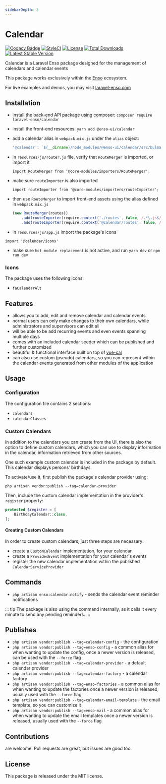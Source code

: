 ```yaml
---
sidebarDepth: 3
---
```


# Calendar

[![Codacy Badge](https://api.codacy.com/project/badge/Grade/7c8421322ab94fc2a612bcf56bc0f294)](https://www.codacy.com/app/laravel-enso/calendar?utm_source=github.com&amp;utm_medium=referral&amp;utm_content=laravel-enso/calendar&amp;utm_campaign=Badge_Grade)
[![StyleCI](https://github.styleci.io/repos/194647672/shield?branch=master)](https://github.styleci.io/repos/194647672)
[![License](https://poser.pugx.org/laravel-enso/calendar/license)](https://packagist.org/packages/laravel-enso/calendar)
[![Total Downloads](https://poser.pugx.org/laravel-enso/calendar/downloads)](https://packagist.org/packages/laravel-enso/calendar)
[![Latest Stable Version](https://poser.pugx.org/laravel-enso/calendar/version)](https://packagist.org/packages/laravel-enso/calendar)

Calendar is a Laravel Enso package designed for the management of 
calendars and calendar events

This package works exclusively within the [Enso](https://github.com/laravel-enso/Enso) ecosystem.

For live examples and demos, you may visit [laravel-enso.com](https://www.laravel-enso.com)

## Installation

* install the back-end API package using composer: `composer require laravel-enso/calendar`
* install the front-end resources: `yarn add @enso-ui/calendar`
* add a calendar alias in `webpack.mix.js` under the `alias` object:
    ```js
    '@calendar': `${__dirname}/node_modules/@enso-ui/calendar/src/bulma`,
    ``` 
* in `resources/js/router.js` file, verify that `RouteMerger` is imported, or import it

    `import RouteMerger from '@core-modules/importers/RouteMerger';`

* make sure `routeImporter` is also imported

    `import routeImporter from '@core-modules/importers/routeImporter';`

* then use `RouteMerger` to import front-end assets 
using the alias defined in `webpack.mix.js`

    ```js
    (new RouteMerger(routes))
        .add(routeImporter(require.context('./routes', false, /.*\.js$/)))
        .add(routeImporter(require.context('@calendar/routes', false, /.*\.js$/)));
    ```

* in `resources/js/app.js` import the package's icons

`import '@calendar/icons'`

* make sure `hot module replacement` is not active, and run `yarn dev` or `npm run dev`

### Icons
The package uses the following icons:
* `faCalendarAlt`

## Features
- allows you to add, edit and remove calendar and calendar events
- normal users can only make changes to their own calendars,
while administrators and supervisors can edit all
- will be able to be add recurring events and even events spanning multiple days 
- comes with an included calendar seeder which can be published and further customized
- beautiful & functional interface built on top of [vue-cal](https://antoniandre.github.io/vue-cal/)
- can also use custom (pseudo) calendars, so you can represent within the calendar
events generated from other modules of the application 

## Usage

### Configuration
The configuration file contains 2 sections:
- `calendars`
- `calendarClasses`

### Custom Calendars
In addition to the calendars you can create from the UI, there is also the option to define 
custom calendars, which you can use to display information in the calendar, information
retrieved from other sources.

One such example custom calendar is included in the package by default. 
This calendar displays persons' birthdays.

To activate/use it, first publish the package's calendar provider using:
```
php artisan vendor:publish --tag=calendar-provider
```

Then, include the custom calendar implementation in the provider's `register` property:
```php
protected $register = [
    BirthdayCalendar::class,
];
```

#### Creating Custom Calendars
In order to create custom calendars, just three steps are necessary:
- create a `CustomCalendar` implementation, for your calendar
- create a `ProvidesEvent` implementation for your calendar's events
- register the new calendar implementation within the published `CalendarServiceProvider`

## Commands

- `php artisan enso:calendar:notify` - sends the calendar event reminder notifications

::: tip
The package is also using the command internally, as it calls it every minute to send any 
pending reminders. 
:::


## Publishes

- `php artisan vendor:publish --tag=calendar-config` - the configuration
- `php artisan vendor:publish --tag=enso-config` - a common alias for when wanting to update the config,
once a newer version is released, can be used with the `--force` flag
- `php artisan vendor:publish --tag=calendar-provider` - a default calendar provider
- `php artisan vendor:publish --tag=calendar-factory` - a calendar factory
- `php artisan vendor:publish --tag=enso-factories` - a common alias for when wanting to update the factories 
once a newer version is released, usually used with the `--force` flag
- `php artisan vendor:publish --tag=calendar-email-template` - the email template,
 so you can customize it
- `php artisan vendor:publish --tag=enso-mail` - a common alias for when wanting to update the email 
templates once a newer version is released, usually used with the `--force` flag

## Contributions

are welcome. Pull requests are great, but issues are good too.

## License

This package is released under the MIT license.
